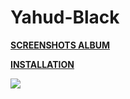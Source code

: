 # Yahud-Black

**[SCREENSHOTS ALBUM](https://imgur.com/a/roorU)** 

**[INSTALLATION](https://imgur.com/a/w3Ah6)**

![](https://i.imgur.com/fJcpmdi.jpg)